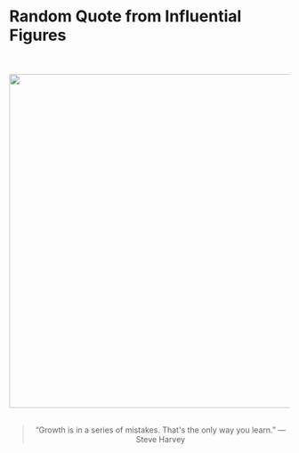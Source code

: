 # Random Quote from Influential Figures

<div align="center">
  <br>
  <br>
  <a href="https://en.wikipedia.org/wiki/Steve_Harvey" title="Steve Harvey - Wikipedia"><img src="https://upload.wikimedia.org/wikipedia/commons/1/16/SteveHarveyHWOFMay2013_%28cropped%29.jpg" width="600px"></a>
  <br>
  <br>
  <blockquote>&ldquo;Growth is in a series of mistakes. That's the only way you learn.&rdquo; &mdash; <footer>Steve Harvey</footer></blockquote>
</div>
  